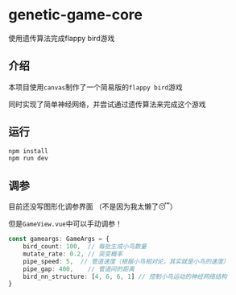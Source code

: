 # genetic-game-core
使用遗传算法完成flappy bird游戏



## 介绍

本项目使用`canvas`制作了一个简易版的`flappy bird`游戏

同时实现了简单神经网络，并尝试通过遗传算法来完成这个游戏



## 运行

```bash
npm install
npm run dev
```



## 调参

目前还没写图形化调参界面 （不是因为我太懒了:sleeping:）

但是`GameView.vue`中可以手动调参！

```typescript
const gameargs: GameArgs = { 
    bird_count: 100,  // 每批生成小鸟数量
    mutate_rate: 0.2, // 突变概率
    pipe_speed: 5,  // 管道速度（根据小鸟相对论，其实就是小鸟的速度）
    pipe_gap: 400,    // 管道间的距离
    bird_nn_structure: [4, 6, 6, 1] // 控制小鸟运动的神经网络结构
}
```